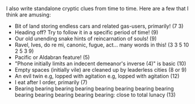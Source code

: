 I also write standalone cryptic clues from time to time. Here are a few that I think are amusing:
- Bit of land storing endless cars and related gas-users, primarily! (7 3)
- Heading off? Try to follow it in a specific period of time! (9)
- Our old unending snake hints of reincarnation of souls! (9)
- Ravel, Ives, do re mi, canonic, fugue, act... many words in this! (3 3 5 10 2 5 3 9)
- Pacific or Aldabran feature! (5)
- "Phone initially limits an indecent demeanor's inverse (4)" is basic (10)
- Empty spaces (initially vile) are cleaned up by leaderless cities (8 or 9)
- An evil twin e.g, lopped with agitation e.g, lopped with agitation (12)
- I eat after I order, primarily (7)
- Bearing bearing bearing bearing bearing bearing bearing bearing bearing bearing bearing bearing bearing: close to total lunacy (13)
